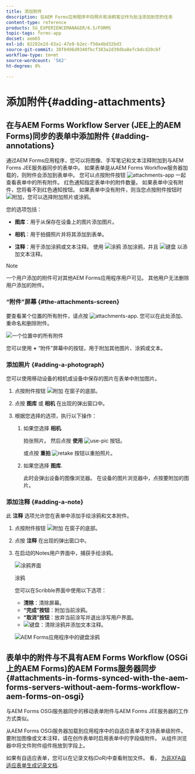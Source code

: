 ```yaml
---
title: 添加附件
description: 在AEM Forms应用程序中将照片和涂鸦笔记作为批注添加到您的任务
content-type: reference
products: SG_EXPERIENCEMANAGER/6.5/FORMS
topic-tags: forms-app
docset: aem65
exl-id: 82282e2d-63a1-47e9-b2ec-f50a4bd32bd3
source-git-commit: 38f0496d9340fbcf383a2d39dba8efcbdcd20c6f
workflow-type: tm+mt
source-wordcount: '562'
ht-degree: 0%

---
```


# 添加附件{#adding-attachments}

## 在与AEM Forms Workflow Server (JEE上的AEM Forms)同步的表单中添加附件 {#adding-annotations}

通过AEM Forms应用程序，您可以将图像、手写笔记和文本注释附加到与AEM Forms JEE服务器同步的表单中。 如果表单是从AEM Forms Workflow服务器加载的，则附件会添加到表单中。 您可以点按附件按钮 ![attachments-app](assets/attachments-app.png) 一起查看表单中的所有附件。 红色通知指定表单中的附件数量。 如果表单中没有附件，您将看不到红色通知按钮。 如果表单中没有附件，则当您点按附件按钮时 ![附加](assets/attch.png)，您可以选择附加照片或涂鸦。

您的选项包括：

* **图库**：用于从保存在设备上的图片添加图片。

* **相机**：用于拍摄照片并将其添加到表单。

* **注释**：用于添加涂鸦或文本注释。 使用 ![涂鸦](assets/scribble.png) 添加涂鸦，并且 ![键盘](assets/keyboard.png) 以添加文本注释。

>[!NOTE]
>
>一个用户添加的附件可对其他AEM Forms应用程序用户可见。 其他用户无法删除用户添加的附件。
>

### “附件”屏幕 {#the-attachments-screen}

要查看某个位置的所有附件，请点按 ![attachments-app](assets/attachments-app.png). 您可以在此处添加、重命名和删除附件。

![一个位置中的所有附件](assets/attachments-screen.png)

您可以使用 **+** “附件”屏幕中的按钮，用于附加其他图片、涂鸦或文本。

### 添加照片 {#adding-a-photograph}

您可以使用移动设备的相机或设备中保存的图片在表单中附加图片。

1. 点按附件按钮 ![附加](assets/attch.png) 在窗子的底部。
1. 点按 **图库** 或 **相机** 在出现的弹出窗口中。
1. 根据您选择的选项，执行以下操作：

   1. 如果您选择 **相机**.

      拍张照片。 然后点按 **使用** ![use-pic](assets/use-pic.png) 按钮。

      或点按 **重拍** ![retake](assets/retake.png) 按钮以重拍照片。

   1. 如果您选择 **图库**.

      此时会弹出设备的图像浏览器。 在设备的图片浏览器中，点按要附加的图片。

### 添加注释 {#adding-a-note}

此 **注释** 选项允许您在表单中添加手绘涂鸦和文本附件。

1. 点按附件按钮 ![附加](assets/attch.png) 在窗子的底部。
1. 点按 **注释** 在出现的弹出窗口中。
1. 在启动的Notes用户界面中，捕获手绘涂鸦。

   ![涂鸦界面](assets/scribble-ui.png)

   涂鸦

   您可以在Scribble界面中使用以下选项：

   * **清除**：清除屏幕。
   * **“完成”按钮**：附加当前涂鸦。
   * **“取消”按钮**：放弃当前涂写并退出涂写用户界面。
   * ![键盘](assets/keyboard.png)：清除涂鸦并添加文本注释。

   ![AEM Forms应用程序中的键盘涂鸦](assets/keyboard-inapp.png)

## 表单中的附件与不具有AEM Forms Workflow (OSGi上的AEM Forms)的AEM Forms服务器同步 {#attachments-in-forms-synced-with-the-aem-forms-servers-without-aem-forms-workflow-aem-forms-on-osgi}

与AEM Forms OSGi服务器同步的移动表单附件与AEM Forms JEE服务器的工作方式类似。

从AEM Forms OSGi服务器加载到应用程序中的自适应表单不支持表单级附件。 要附加图像或文本注释，请在创作表单时启用表单中的字段级附件。 从组件浏览器中将文件附件组件拖放到字段上。

如果有自适应表单，您可以在记录文档(DoR)中查看附加文件。 看， [为非XFA自适应表单生成记录文档](../../forms/using/generate-document-of-record-for-non-xfa-based-adaptive-forms.md).
